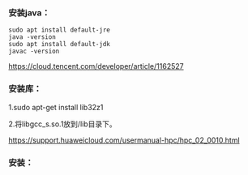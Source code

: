 ### 安装java：

```shell
sudo apt install default-jre
java -version
sudo apt install default-jdk
javac -version
```

https://cloud.tencent.com/developer/article/1162527



### 安装库：

1.sudo apt-get install lib32z1

2.将libgcc_s.so.1放到/lib目录下。

https://support.huaweicloud.com/usermanual-hpc/hpc_02_0010.html

### 安装：

